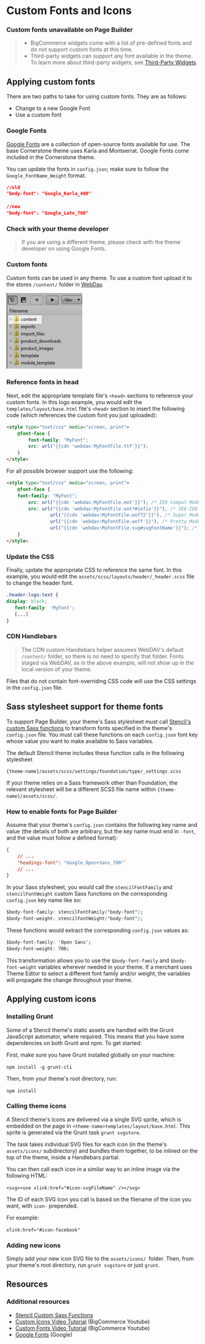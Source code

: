 # Custom Fonts and Icons

<div class="HubBlock--callout">
<div class="CalloutBlock--warning">
<div class="HubBlock-content">

<!-- theme: warning -->

### Custom fonts unavailable on Page Builder
>
> * BigCommerce widgets come with a list of pre-defined fonts and do not support custom fonts at this time. 
> * Third-party widgets can support any font available in the theme. To learn more about third-party widgets, see [Third-Party Widgets](https://developer.bigcommerce.com/stencil-docs/page-builder/third-party-widgets).

</div>
</div>
</div>

<a id="markdown-applying-custom-fonts" name="applying-custom-fonts"></a>

## Applying custom fonts

There are two paths to take for using custom fonts. They are as follows:
- Change to a new Google Font
- Use a custom font

### Google Fonts

[Google Fonts](https://fonts.google.com/) are a collection of open-source fonts available for use. The base Cornerstone theme uses Karla and Montserrat. Google Fonts come included in the Cornerstone theme.  

You can update the fonts in `config.json`; make sure to follow the `Google_FontName_Weight` format.

```json
//old
"body-font": "Google_Karla_400"

//new
"body-font": "Google_Lato_700"
```

<div class="HubBlock--callout">
<div class="CalloutBlock--info">
<div class="HubBlock-content">

<!-- theme: info -->

### Check with your theme developer
> If you are using a different theme, please check with the theme developer on using Google Fonts.

</div>
</div>
</div>

### Custom fonts

Custom fonts can be used in any theme. To use a custom font upload it to the stores `/content/` folder in [WebDav](https://support.bigcommerce.com/s/article/File-Access-WebDAV).

![content folder markdown](https://raw.githubusercontent.com/bigcommerce/dev-docs/master/assets/images/content_folder_webdav.png "Content Folder Webdav")

### Reference fonts in head

Next, edit the appropriate template file's `<head>` sections to reference your custom fonts. In this logo example, you would edit the `templates/layout/base.html` file's `<head>` section to insert the following code (which references the custom font you just uploaded):

```html
<style type="text/css" media="screen, print">
    @font-face {
        font-family: "MyFont";
        src: url("{{cdn 'webdav:MyFontFile.ttf'}}");
    }
</style>
```

For all possible browser support use the following:

```html
<style type="text/css" media="screen, print">
    @font-face {
    font-family: "MyFont";
        src: url("{{cdn 'webdav:MyFontFile.eot'}}"); /* IE9 Compat Modes */
        src: url("{{cdn 'webdav:MyFontFile.eot?#iefix'}}"), /* IE6-IE8 */
                url("{{cdn 'webdav:MyFontFile.woff2'}}"), /* Super Modern Browsers */
                url("{{cdn 'webdav:MyFontFile.woff'}}"), /* Pretty Modern Browsers */
                url("{{cdn 'webdav:MyFontFile.svg#svgFontName'}}"); /* Legacy iOS */
    }
</style>
```

### Update the CSS

Finally, update the appropriate CSS to reference the same font. In this example, you would edit the `assets/scss/layouts/header/_header.scss` file to change the header font.

```css
.header-logo-text {
display: block;
   font-family: 'MyFont';
   [...]
}
```

<div class="HubBlock--callout">
<div class="CalloutBlock--info">
<div class="HubBlock-content">

<!-- theme: {{callout_type}} -->

### CDN Handlebars
> The CDN custom Handlebars helper assumes WebDAV's default `/content/` folder, so there is no need to specify that folder.
> Fonts staged via WebDAV, as in the above example, will not show up in the local version of your theme.

</div>
</div>
</div>

Files that do not contain font-overriding CSS code will use the CSS settings in the `config.json` file.

<a id="markdown-sass-stylesheet-support-for-theme-fonts" name="sass-stylesheet-support-for-theme-fonts"></a>

## Sass stylesheet support for theme fonts

To support Page Builder, your theme's Sass stylesheet must call [Stencil's custom Sass functions](/stencil-docs/storefront-customization/custom-sass-functions) to transform fonts specified in the theme's `config.json` file. You must call these functions on each `config.json` font key whose value you want to make available to Sass variables.

The default Stencil theme includes these function calls in the following stylesheet

```
{theme-name}/assets/scss/settings/foundation/type/_settings.scss
```

If your theme relies on a Sass framework other than Foundation, the relevant stylesheet will be a different SCSS file name within `{theme-name}/assets/scss/`.

### How to enable fonts for Page Builder

Assume that your theme's `config.json` contains the following key name and value (the details of both are arbitrary, but the key name must end in `-font`, and the value must follow a defined format):

```json
{
    // ...
    "headings-font": "Google_Open+Sans_700"`
    // ...
}
```

In your Sass stylesheet, you would call the `stencilFontFamily` and `stencilFontWeight` custom Sass functions on the corresponding `config.json` key name like so:

```css
$body-font-family: stencilFontFamily("body-font");
$body-font-weight: stencilFontWeight("body-font");
```

These functions would extract the corresponding `config.json` values as:

```css
$body-font-family: 'Open Sans';
$body-font-weight: 700;
```

This transformation allows you to use the `$body-font-family` and `$body-font-weight` variables wherever needed in your theme. If a merchant uses Theme Editor to select a different font family and/or weight, the variables will propagate the change throughout your theme.

<a id="markdown-applying-custom-icons" name="applying-custom-icons"></a>

## Applying custom icons

### Installing Grunt

Some of a Stencil theme's static assets are handled with the Grunt JavaScript automator, where required. This means that you have some dependencies on both Grunt and npm. To get started:

First, make sure you have Grunt installed globally on your machine:

`npm install -g grunt-cli`

Then, from your theme's root directory, run:

`npm install`

### Calling theme icons

A Stencil theme's icons are delivered via a single SVG sprite, which is embedded on the page in
`<theme-name>templates/layout/base.html`. This sprite is generated via the Grunt task `grunt svgstore`.

The task takes individual SVG files for each icon (in the theme's `assets/icons/` subdirectory) and bundles them together, to be inlined on the top of the theme, inside a Handlebars partial.

You can then call each icon in a similar way to an inline image via the following HTML:

`<svg><use xlink:href="#icon-svgFileName" /></svg>`

The ID of each SVG icon you call is based on the filename of the icon you want, with `icon-` prepended.

For example:

`xlink:href="#icon-facebook"`

### Adding new icons

Simply add your new icon SVG file to the `assets/icons/ `folder. Then, from your theme's root directory, run `grunt svgstore` or just `grunt`.

## Resources

### Additional resources
* [Stencil Custom Sass Functions](https://developer.bigcommerce.com/stencil-docs/storefront-customization/custom-sass-functions)
* [Custom Icons Video Tutorial](https://www.youtube.com/watch?v=ZwrVN5QrEZY)  (BigCommerce Youtube)
* [Custom Fonts Video Tutorial](https://www.youtube.com/watch/-w7Hbn_p_pw) (BigCommerce Youtube)
* [Google Fonts](https://fonts.google.com/) (Google)

